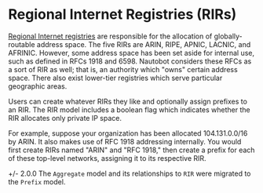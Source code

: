 # Regional Internet Registries (RIRs)

[Regional Internet registries](https://en.wikipedia.org/wiki/Regional_Internet_registry) are responsible for the allocation of globally-routable address space. The five RIRs are ARIN, RIPE, APNIC, LACNIC, and AFRINIC. However, some address space has been set aside for internal use, such as defined in RFCs 1918 and 6598. Nautobot considers these RFCs as a sort of RIR as well; that is, an authority which "owns" certain address space. There also exist lower-tier registries which serve particular geographic areas.

Users can create whatever RIRs they like and optionally assign prefixes to an RIR. The RIR model includes a boolean flag which indicates whether the RIR allocates only private IP space.

For example, suppose your organization has been allocated 104.131.0.0/16 by ARIN. It also makes use of RFC 1918 addressing internally. You would first create RIRs named "ARIN" and "RFC 1918," then create a prefix for each of these top-level networks, assigning it to its respective RIR.

+/- 2.0.0
    The `Aggregate` model and its relationships to `RIR` were migrated to the `Prefix` model.
